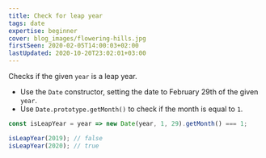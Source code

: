 ```yaml
---
title: Check for leap year
tags: date
expertise: beginner
cover: blog_images/flowering-hills.jpg
firstSeen: 2020-02-05T14:00:03+02:00
lastUpdated: 2020-10-20T23:02:01+03:00
---
```


Checks if the given `year` is a leap year.

- Use the `Date` constructor, setting the date to February 29th of the given `year`.
- Use `Date.prototype.getMonth()` to check if the month is equal to `1`.

```js
const isLeapYear = year => new Date(year, 1, 29).getMonth() === 1;
```

```js
isLeapYear(2019); // false
isLeapYear(2020); // true
```
